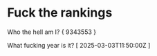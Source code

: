 # Fuck the rankings

Who the hell am I?
{ 9343553 }

What fucking year is it?
[ 2025-03-03T11:50:00Z ]
